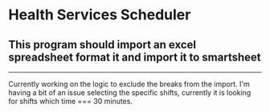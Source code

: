 # Health Services Scheduler
## This program should import an excel spreadsheet format it and import it to smartsheet
---
Currently working on the logic to exclude the breaks from the import. I'm having a bit of an issue selecting the specific shifts, currently it is looking for shifts which time === 30 minutes. 
